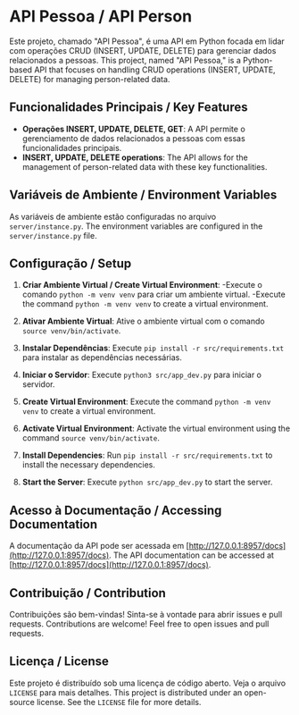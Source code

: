 # API Pessoa / API Person

Este projeto, chamado "API Pessoa", é uma API em Python focada em lidar com operações CRUD (INSERT, UPDATE, DELETE) para gerenciar dados relacionados a pessoas.
This project, named "API Pessoa," is a Python-based API that focuses on handling CRUD operations (INSERT, UPDATE, DELETE) for managing person-related data.

## Funcionalidades Principais / Key Features

- **Operações INSERT, UPDATE, DELETE, GET**: A API permite o gerenciamento de dados relacionados a pessoas com essas funcionalidades principais.
- **INSERT, UPDATE, DELETE operations**: The API allows for the management of person-related data with these key functionalities.


## Variáveis de Ambiente / Environment Variables

As variáveis de ambiente estão configuradas no arquivo `server/instance.py`.
The environment variables are configured in the `server/instance.py` file.

## Configuração / Setup

1. **Criar Ambiente Virtual / Create Virtual Environment**:
   -Execute o comando `python -m venv venv` para criar um ambiente virtual.
   -Execute the command `python -m venv venv` to create a virtual environment.
3. **Ativar Ambiente Virtual**: Ative o ambiente virtual com o comando `source venv/bin/activate`.
4. **Instalar Dependências**: Execute `pip install -r src/requirements.txt` para instalar as dependências necessárias.
5. **Iniciar o Servidor**: Execute `python3 src/app_dev.py` para iniciar o servidor.

1. **Create Virtual Environment**: Execute the command `python -m venv venv` to create a virtual environment.
2. **Activate Virtual Environment**: Activate the virtual environment using the command `source venv/bin/activate`.
3. **Install Dependencies**: Run `pip install -r src/requirements.txt` to install the necessary dependencies.
4. **Start the Server**: Execute `python src/app_dev.py` to start the server.

## Acesso à Documentação / Accessing Documentation

A documentação da API pode ser acessada em [http://127.0.0.1:8957/docs](http://127.0.0.1:8957/docs).
The API documentation can be accessed at [http://127.0.0.1:8957/docs](http://127.0.0.1:8957/docs).

## Contribuição / Contribution

Contribuições são bem-vindas! Sinta-se à vontade para abrir issues e pull requests.
Contributions are welcome! Feel free to open issues and pull requests.

## Licença / License

Este projeto é distribuído sob uma licença de código aberto. Veja o arquivo `LICENSE` para mais detalhes.
This project is distributed under an open-source license. See the `LICENSE` file for more details.

